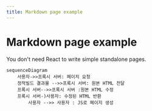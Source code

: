 ```yaml
---
title: Markdown page example
---
```


# Markdown page example

You don't need React to write simple standalone pages.

```mermaid
sequenceDiagram
    사용자->>프록시 서버: 페이지 요청
    정적빌드 결과물 -->>프록시 서버: 원본 HTML 전달
    프록시 서버-->>프록시 서버 :원본 HTML 수정
    프록시 서버-)사용자: 수정된 HTML 반환
		사용자 -->> 사용자 : JS로 페이지 생성
```

